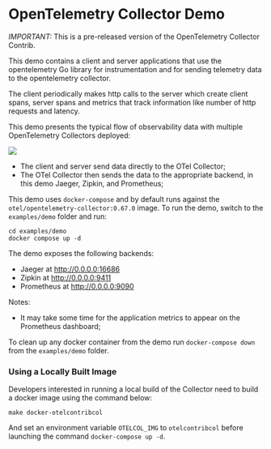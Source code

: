 # OpenTelemetry Collector Demo

_IMPORTANT:_ This is a pre-released version of the OpenTelemetry Collector Contrib.

This demo contains a client and server applications that use the
opentelemetry Go library for instrumentation and for sending telemetry data
to the opentelemetry collector.

The client periodically makes http calls to the server which
create client spans, server spans and metrics that track information like
number of http requests and latency.

This demo presents the typical flow of observability data with multiple
OpenTelemetry Collectors deployed:

![](demo-arch.png)

- The client and server send data directly to the OTel Collector;
- The OTel Collector then sends the data to the appropriate backend, in this demo
  Jaeger, Zipkin, and Prometheus;

This demo uses `docker-compose` and by default runs against the
`otel/opentelemetry-collector:0.67.0` image. To run the demo, switch
to the `examples/demo` folder and run:

```shell
cd examples/demo
docker compose up -d
```

The demo exposes the following backends:

- Jaeger at http://0.0.0.0:16686
- Zipkin at http://0.0.0.0:9411
- Prometheus at http://0.0.0.0:9090

Notes:

- It may take some time for the application metrics to appear on the Prometheus
  dashboard;

To clean up any docker container from the demo run `docker-compose down` from
the `examples/demo` folder.

### Using a Locally Built Image

Developers interested in running a local build of the Collector need to build a
docker image using the command below:

```shell
make docker-otelcontribcol
```

And set an environment variable `OTELCOL_IMG` to `otelcontribcol` before
launching the command `docker-compose up -d`.
